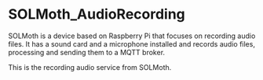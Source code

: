 # SOLMoth_AudioRecording

SOLMoth is a device based on Raspberry Pi that focuses on recording audio files. It has a sound card and a microphone installed and records
audio files, processing and sending them to a MQTT broker.

This is the recording audio service from SOLMoth.
